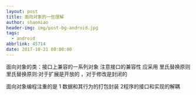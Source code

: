```yaml
---
layout: post
title: 面向对象的一些理解
author: shaomiao
header-img: img/post-bg-android.jpg
tags:
  - android
abbrlink: 45714
date: 2017-10-21 00:00:00
---
```

面向对象的类：接口上兼容的一系列对象
注意接口的兼容性  应采用 里氏替换原则 
里氏替换原则:对于扩展是开放的 ，对于修改是封闭的

面向对象编程注重的是
1 数据和其行为的打包封装
2程序的接口和实现的解耦
